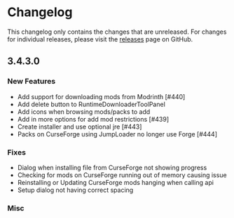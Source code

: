 # Changelog

This changelog only contains the changes that are unreleased. For changes for individual releases, please visit the
[releases](https://github.com/ATLauncher/ATLauncher/releases) page on GitHub.

## 3.4.3.0

### New Features
- Add support for downloading mods from Modrinth [#440]
- Add delete button to RuntimeDownloaderToolPanel
- Add icons when browsing mods/packs to add
- Add in more options for add mod restrictions [#439]
- Create installer and use optional jre [#443]
- Packs on CurseForge using JumpLoader no longer use Forge [#444]

### Fixes
- Dialog when installing file from CurseForge not showing progress
- Checking for mods on CurseForge running out of memory causing issue
- Reinstalling or Updating CurseForge mods hanging when calling api
- Setup dialog not having correct spacing

### Misc
